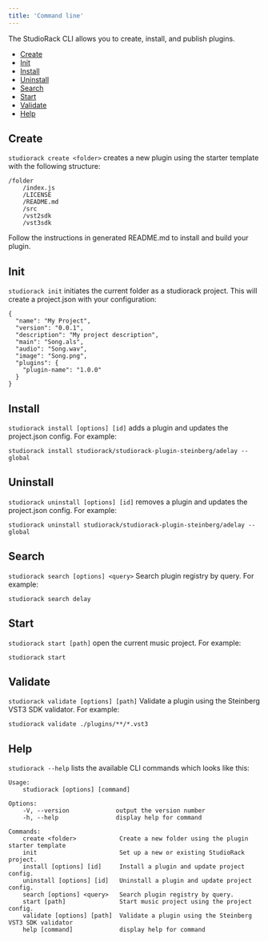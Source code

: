 ```yaml
---
title: 'Command line'
---
```


The StudioRack CLI allows you to create, install, and publish plugins.

* [Create](#create)
* [Init](#init)
* [Install](#install)
* [Uninstall](#uninstall)
* [Search](#search)
* [Start](#start)
* [Validate](#validate)
* [Help](#help)


## Create

`studiorack create <folder>` creates a new plugin using the starter template with the following structure:

    /folder
        /index.js
        /LICENSE
        /README.md
        /src
        /vst2sdk
        /vst3sdk

Follow the instructions in generated README.md to install and build your plugin.


## Init

`studiorack init` initiates the current folder as a studiorack project. This will create a project.json with your configuration:

    {
      "name": "My Project",
      "version": "0.0.1",
      "description": "My project description",
      "main": "Song.als",
      "audio": "Song.wav",
      "image": "Song.png",
      "plugins": {
        "plugin-name": "1.0.0"
      }
    }


## Install

`studiorack install [options] [id]` adds a plugin and updates the project.json config. For example:

    studiorack install studiorack/studiorack-plugin-steinberg/adelay --global


## Uninstall

`studiorack uninstall [options] [id]` removes a plugin and updates the project.json config. For example:

    studiorack uninstall studiorack/studiorack-plugin-steinberg/adelay --global


## Search

`studiorack search [options] <query>` Search plugin registry by query. For example:

    studiorack search delay


## Start

`studiorack start [path]` open the current music project. For example:

    studiorack start


## Validate

`studiorack validate [options] [path]` Validate a plugin using the Steinberg VST3 SDK validator. For example:

    studiorack validate ./plugins/**/*.vst3


## Help

`studiorack --help` lists the available CLI commands which looks like this:

    Usage:
        studiorack [options] [command]

    Options:
        -V, --version             output the version number
        -h, --help                display help for command

    Commands:
        create <folder>            Create a new folder using the plugin starter template
        init                       Set up a new or existing StudioRack project.
        install [options] [id]     Install a plugin and update project config.
        uninstall [options] [id]   Uninstall a plugin and update project config.
        search [options] <query>   Search plugin registry by query.
        start [path]               Start music project using the project config.
        validate [options] [path]  Validate a plugin using the Steinberg VST3 SDK validator
        help [command]             display help for command
